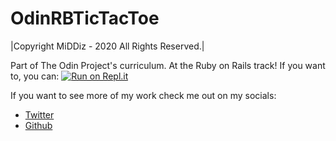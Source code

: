 # OdinRBTicTacToe

|Copyright MiDDiz - 2020 All Rights Reserved.|


Part of The Odin Project's curriculum. At the Ruby on Rails track!
  If you want to, you can: [![Run on Repl.it](https://repl.it/badge/github/MiDDiz/OdinRBTicTacToe)](https://repl.it/github/MiDDiz/OdinRBTicTacToe)

If you want to see more of my work check me out on my socials: 
* [Twitter](https://twitter.com/_MiDDiz)
* [Github](https://github.com/MiDDiz)

